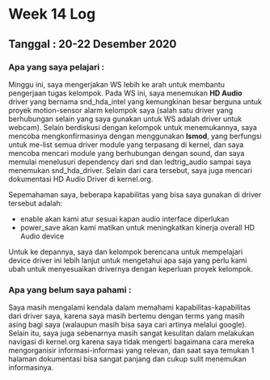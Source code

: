 # Week 14 Log
## Tanggal : 20-22 Desember 2020
### Apa yang saya pelajari :
Minggu ini, saya mengerjakan WS lebih ke arah untuk membantu pengerjaan tugas kelompok. Pada WS ini, saya menemukan **HD Audio** driver yang bernama snd_hda_intel yang kemungkinan besar berguna untuk proyek motion-sensor alarm kelompok saya (salah satu driver yang berhubungan selain yang saya gunakan untuk WS adalah driver untuk webcam). Selain berdiskusi dengan kelompok untuk menemukannya, saya mencoba mengkonfirmasinya dengan menggunakan **lsmod**, yang berfungsi untuk me-list semua driver module yang terpasang di kernel, dan saya mencoba mencari module yang berhubungan dengan sound, dan saya memulai menelusuri dependency dari snd dan ledtrig_audio sampai saya menemukan snd_hda_driver. Selain dari cara tersebut, saya juga mencari dokumentasi HD Audio Driver di kernel.org.

Sepemahaman saya, beberapa kapabilitas yang bisa saya gunakan di driver tersebut adalah:
- enable akan kami atur sesuai kapan audio interface diperlukan
- power_save akan kami matikan untuk meningkatkan kinerja overall HD Audio device
<!-- end of list -->

Untuk ke depannya, saya dan kelompok berencana untuk mempelajari device driver ini lebih lanjut untuk mengetahui apa saja yang perlu kami ubah untuk menyesuaikan drivernya dengan keperluan proyek kelompok.

### Apa yang belum saya pahami :
Saya masih mengalami kendala dalam memahami kapabilitas-kapabilitas dari driver saya, karena saya masih bertemu dengan terms yang masih asing bagi saya (walaupun masih bisa saya cari artinya melalui google). Selain itu, saya juga sebenarnya masih sangat kesulitan dalam melakukan navigasi di kernel.org karena saya tidak mengerti bagaimana cara mereka mengorganisir informasi-informasi yang relevan, dan saat saya temukan 1 halaman dokumentasi bisa sangat panjang dan cukup sulit menemukan informasinya.